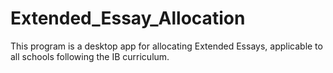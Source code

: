 # Extended_Essay_Allocation
This program is a desktop app for allocating Extended Essays, applicable to all schools following the IB curriculum. 
